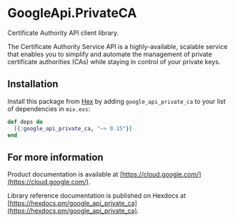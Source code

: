 # GoogleApi.PrivateCA

Certificate Authority API client library.

The Certificate Authority Service API is a highly-available, scalable service that enables you to simplify and automate the management of private certificate authorities (CAs) while staying in control of your private keys. 

## Installation

Install this package from [Hex](https://hex.pm) by adding
`google_api_private_ca` to your list of dependencies in `mix.exs`:

```elixir
def deps do
  [{:google_api_private_ca, "~> 0.15"}]
end
```

## For more information

Product documentation is available at [https://cloud.google.com/](https://cloud.google.com/).

Library reference documentation is published on Hexdocs at
[https://hexdocs.pm/google_api_private_ca](https://hexdocs.pm/google_api_private_ca).

